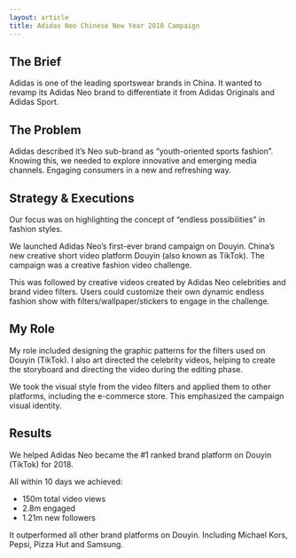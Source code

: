 ```yaml
---
layout: article
title: Adidas Neo Chinese New Year 2018 Campaign
---
```

## The Brief

Adidas is one of the leading sportswear brands in China. It wanted to revamp its Adidas Neo brand to differentiate it from Adidas Originals and Adidas Sport.

## The Problem

Adidas described it’s Neo sub-brand as “youth-oriented sports fashion”. Knowing this, we needed to explore innovative and emerging media channels. Engaging consumers in a new and refreshing way.

## Strategy & Executions 

Our focus was on highlighting the concept of “endless possibilities” in fashion styles.

We launched Adidas Neo’s first-ever brand campaign on Douyin. China’s new creative short video platform Douyin (also known as TikTok). The campaign was a creative fashion video challenge.

This was followed by creative videos created by Adidas Neo celebrities and brand video filters. Users could customize their own dynamic endless fashion show with filters/wallpaper/stickers to engage in the challenge.

## My Role

My role included designing the graphic patterns for the filters used on Douyin (TikTok). I also art directed the celebrity videos, helping to create the storyboard and directing the video during the editing phase.

We took the visual style from the video filters and applied them to other platforms, including the e-commerce store. This emphasized the campaign visual identity.

## Results

We helped Adidas Neo became the #1 ranked brand platform on Douyin (TikTok) for 2018.

All within 10 days we achieved:

* 150m total video views
* 2.8m engaged
* 1.21m new followers

It outperformed all other brand platforms on Douyin. Including Michael Kors, Pepsi, Pizza Hut and Samsung.
